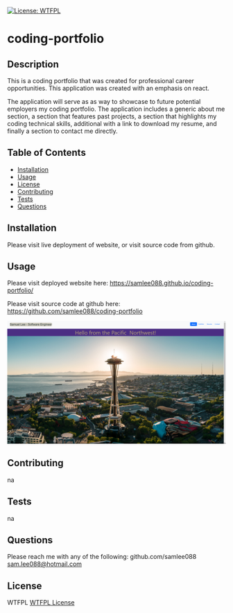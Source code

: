 
  [![License: WTFPL](https://img.shields.io/badge/License-WTFPL-brightgreen.svg)](http://www.wtfpl.net/about/)
  
  # coding-portfolio

  ## Description

  This is a coding portfolio that was created for professional career opportunities. This application was created with an emphasis on react.

  The application will serve as as way to showcase to future potential employers my coding portfolio. The application includes a generic about me section, a section that features past projects, a section that highlights my coding technical skills, additional with a link to download my resume, and finally a section to contact me directly. 


  ## Table of Contents
  - [Installation](#installation)
  - [Usage](#usage)
  - [License](#license)
  - [Contributing](#contributing)
  - [Tests](#tests)
  - [Questions](#questions)

  ## Installation

  Please visit live deployment of website, or visit source code from github.


  ## Usage

  Please visit deployed website here:
  https://samlee088.github.io/coding-portfolio/

  Please visit source code at github here:
  https://github.com/samlee088/coding-portfolio

  ![screenshot of the application deployed](/public/coding-portfolio-screenshot.png)


  ## Contributing

  na


  ## Tests

  na


  ## Questions

  Please reach me with any of the following:
  github.com/samlee088
  sam.lee088@hotmail.com

  ## License

  WTFPL
  [WTFPL License](http://www.wtfpl.net/about/)